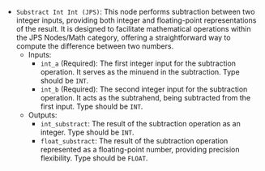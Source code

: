 - `Substract Int Int (JPS)`: This node performs subtraction between two integer inputs, providing both integer and floating-point representations of the result. It is designed to facilitate mathematical operations within the JPS Nodes/Math category, offering a straightforward way to compute the difference between two numbers.
    - Inputs:
        - `int_a` (Required): The first integer input for the subtraction operation. It serves as the minuend in the subtraction. Type should be `INT`.
        - `int_b` (Required): The second integer input for the subtraction operation. It acts as the subtrahend, being subtracted from the first input. Type should be `INT`.
    - Outputs:
        - `int_substract`: The result of the subtraction operation as an integer. Type should be `INT`.
        - `float_substract`: The result of the subtraction operation represented as a floating-point number, providing precision flexibility. Type should be `FLOAT`.
